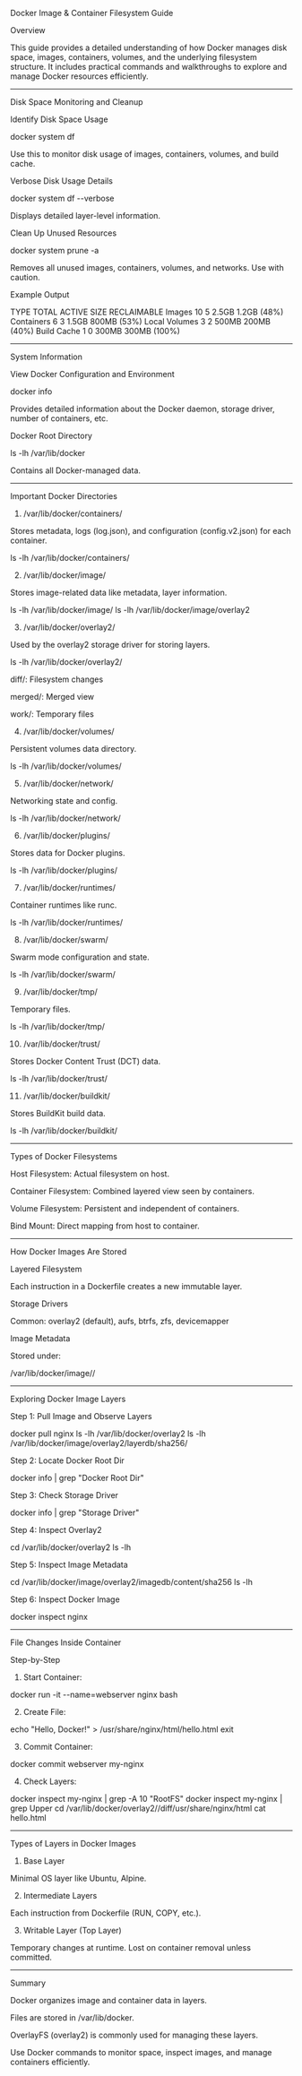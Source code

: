 Docker Image & Container Filesystem Guide

Overview

This guide provides a detailed understanding of how Docker manages disk space, images, containers, volumes, and the underlying filesystem structure. It includes practical commands and walkthroughs to explore and manage Docker resources efficiently.


---

Disk Space Monitoring and Cleanup

Identify Disk Space Usage

docker system df

Use this to monitor disk usage of images, containers, volumes, and build cache.

Verbose Disk Usage Details

docker system df --verbose

Displays detailed layer-level information.

Clean Up Unused Resources

docker system prune -a

Removes all unused images, containers, volumes, and networks. Use with caution.

Example Output

TYPE            TOTAL     ACTIVE    SIZE      RECLAIMABLE
Images          10        5         2.5GB     1.2GB (48%)
Containers      6         3         1.5GB     800MB (53%)
Local Volumes   3         2         500MB     200MB (40%)
Build Cache     1         0         300MB     300MB (100%)


---

System Information

View Docker Configuration and Environment

docker info

Provides detailed information about the Docker daemon, storage driver, number of containers, etc.

Docker Root Directory

ls -lh /var/lib/docker

Contains all Docker-managed data.


---

Important Docker Directories

1. /var/lib/docker/containers/

Stores metadata, logs (log.json), and configuration (config.v2.json) for each container.

ls -lh /var/lib/docker/containers/

2. /var/lib/docker/image/

Stores image-related data like metadata, layer information.

ls -lh /var/lib/docker/image/
ls -lh /var/lib/docker/image/overlay2

3. /var/lib/docker/overlay2/

Used by the overlay2 storage driver for storing layers.

ls -lh /var/lib/docker/overlay2/

diff/: Filesystem changes

merged/: Merged view

work/: Temporary files


4. /var/lib/docker/volumes/

Persistent volumes data directory.

ls -lh /var/lib/docker/volumes/

5. /var/lib/docker/network/

Networking state and config.

ls -lh /var/lib/docker/network/

6. /var/lib/docker/plugins/

Stores data for Docker plugins.

ls -lh /var/lib/docker/plugins/

7. /var/lib/docker/runtimes/

Container runtimes like runc.

ls -lh /var/lib/docker/runtimes/

8. /var/lib/docker/swarm/

Swarm mode configuration and state.

ls -lh /var/lib/docker/swarm/

9. /var/lib/docker/tmp/

Temporary files.

ls -lh /var/lib/docker/tmp/

10. /var/lib/docker/trust/

Stores Docker Content Trust (DCT) data.

ls -lh /var/lib/docker/trust/

11. /var/lib/docker/buildkit/

Stores BuildKit build data.

ls -lh /var/lib/docker/buildkit/


---

Types of Docker Filesystems

Host Filesystem: Actual filesystem on host.

Container Filesystem: Combined layered view seen by containers.

Volume Filesystem: Persistent and independent of containers.

Bind Mount: Direct mapping from host to container.



---

How Docker Images Are Stored

Layered Filesystem

Each instruction in a Dockerfile creates a new immutable layer.

Storage Drivers

Common: overlay2 (default), aufs, btrfs, zfs, devicemapper


Image Metadata

Stored under:

/var/lib/docker/image/<storage-driver>/


---

Exploring Docker Image Layers

Step 1: Pull Image and Observe Layers

docker pull nginx
ls -lh /var/lib/docker/overlay2
ls -lh /var/lib/docker/image/overlay2/layerdb/sha256/

Step 2: Locate Docker Root Dir

docker info | grep "Docker Root Dir"

Step 3: Check Storage Driver

docker info | grep "Storage Driver"

Step 4: Inspect Overlay2

cd /var/lib/docker/overlay2
ls -lh

Step 5: Inspect Image Metadata

cd /var/lib/docker/image/overlay2/imagedb/content/sha256
ls -lh

Step 6: Inspect Docker Image

docker inspect nginx


---

File Changes Inside Container

Step-by-Step

1. Start Container:



docker run -it --name=webserver nginx bash

2. Create File:



echo "Hello, Docker!" > /usr/share/nginx/html/hello.html
exit

3. Commit Container:



docker commit webserver my-nginx

4. Check Layers:



docker inspect my-nginx | grep -A 10 "RootFS"
docker inspect my-nginx | grep Upper
cd /var/lib/docker/overlay2/<layer-id>/diff/usr/share/nginx/html
cat hello.html


---

Types of Layers in Docker Images

1. Base Layer

Minimal OS layer like Ubuntu, Alpine.

2. Intermediate Layers

Each instruction from Dockerfile (RUN, COPY, etc.).

3. Writable Layer (Top Layer)

Temporary changes at runtime. Lost on container removal unless committed.


---

Summary

Docker organizes image and container data in layers.

Files are stored in /var/lib/docker.

OverlayFS (overlay2) is commonly used for managing these layers.

Use Docker commands to monitor space, inspect images, and manage containers efficiently.





